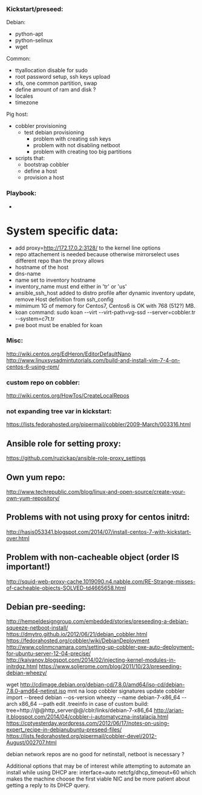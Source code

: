 ### Kickstart/preseed:
 Debian:
 - python-apt
 - python-selinux
 - wget

 Common:
 - ttyallocation disable for sudo
 - root password setup, ssh keys upload
 - xfs, one common partition, swap
 - define amount of ram and disk ?
 - locales
 - timezone

Pig host:
 - cobbler provisioning
   - test debian provisioning
     - problem with creating ssh keys
     - problem with not disabling netboot
     - problem with creating too big partitions
 - scripts that:
   - bootstrap cobbler
   - define a host
   - provision a host

### Playbook:
- <None>

# System specific data:
- add proxy=http://172.17.0.2:3128/ to the kernel line options
- repo attachement is needed because otherwise mirrorselect uses different repo
    than the proxy allows
- hostname of the host
- dns-name
- name set to inventory hostname
- inventory_name must end either in 'tr' or 'us'
- ansible_ssh_host added to distro profile after dynamic inventory update,
  remove Host definition from ssh_config
- mimimum 1G of memory for Centos7, Centos6 is OK with 768 (512?) MB.
- koan command:
  sudo koan --virt --virt-path=vg-ssd --server=cobbler.tr    --system=c7t.tr
- pxe boot must be enabled for koan

### Misc:
http://wiki.centos.org/EdHeron/EditorDefaultNano
http://www.linuxsysadmintutorials.com/build-and-install-vim-7-4-on-centos-6-using-rpm/

### custom repo on cobbler:
http://wiki.centos.org/HowTos/CreateLocalRepos

### not expanding tree var in kickstart:
https://lists.fedorahosted.org/pipermail/cobbler/2009-March/003316.html

## Ansible role for setting proxy:
https://github.com/ruzickap/ansible-role-proxy_settings

## Own yum repo:
http://www.techrepublic.com/blog/linux-and-open-source/create-your-own-yum-repository/

## Problems with not using proxy for centos initrd:
http://hasis053341.blogspot.com/2014/07/install-centos-7-with-kickstart-over.html

## Problem with non-cacheable object (order IS important!)
http://squid-web-proxy-cache.1019090.n4.nabble.com/RE-Strange-misses-of-cacheable-objects-SOLVED-td4665658.html

## Debian pre-seeding:
http://hempeldesigngroup.com/embedded/stories/preseeding-a-debian-squeeze-netboot-install/
https://dmytro.github.io/2012/06/21/debian_cobbler.html
https://fedorahosted.org/cobbler/wiki/DebianDeployment
http://www.colinmcnamara.com/setting-up-cobbler-pxe-auto-deployment-for-ubuntu-server-12-04-precise/
http://kaivanov.blogspot.com/2014/02/injecting-kernel-modules-in-initrdgz.html
https://www.soljerome.com/blog/2011/10/23/preseeding-debian-wheezy/

wget http://cdimage.debian.org/debian-cd/7.8.0/amd64/iso-cd/debian-7.8.0-amd64-netinst.iso
mnt na loop
cobbler signatures update
cobbler import --breed debian --os-version wheezy --name debian-7-x86_64 --arch x86_64 --path 
edit .treeinfo
in case of custom build: tree=http://@@http_server@@/cblr/links/debian-7-x86_64
http://arian-it.blogspot.com/2014/04/cobbler-i-automatyczna-instalacja.html
https://cptyesterday.wordpress.com/2012/06/17/notes-on-using-expert_recipe-in-debianubuntu-preseed-files/
https://lists.fedorahosted.org/pipermail/cobbler-devel/2012-August/002707.html


debian network repos are no good for netinstall, netboot is necessary ?

Additional options that may be of interest while attempting to automate an install while using DHCP are: interface=auto netcfg/dhcp_timeout=60 which makes the machine choose the first viable NIC and be more patient about getting a reply to its DHCP query. 
